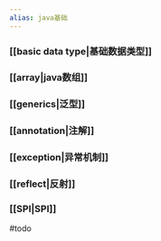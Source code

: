 ```yaml
---
alias: java基础
---
```


### [[basic data type|基础数据类型]]
### [[array|java数组]]
### [[generics|泛型]]
### [[annotation|注解]]
### [[exception|异常机制]]
### [[reflect|反射]]
### [[SPI|SPI]]
#todo 